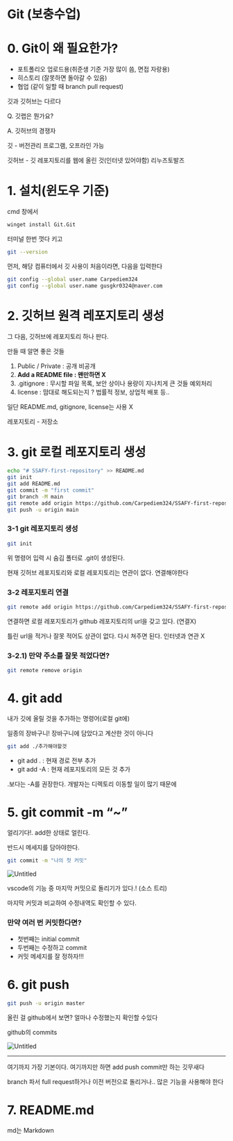 # Git (보충수업)

# 0. Git이  왜 필요한가?

- 포트폴리오 업로드용(취준생 기준 가장 많이 씀, 면접 자랑용)
- 히스토리 (잘못하면 돌아갈 수 있음)
- 협업 (같이 일할 때 branch pull request)

깃과 깃허브는 다르다

Q. 깃랩은 뭔가요?

A. 깃허브의 경쟁자

깃 - 버전관리 프로그램, 오프라인 가능

깃허브 - 깃 레포지토리를 웹에 올린 것(인터넷 있어야함) 리누즈토발즈

# 1. 설치(윈도우 기준)

cmd 창에서 

```bash
winget install Git.Git
```

터미널 한번 껏다 키고

```bash
git --version
```

먼저, 해당 컴퓨터에서 깃 사용이 처음이라면, 다음을 입력한다

```bash
git config --global user.name Carpediem324
git config --global user.name gusgkr0324@naver.com
```

# 2. 깃허브 원격 레포지토리 생성

그 다음, 깃허브에 레포지토리 하나 판다.

만들 때 알면 좋은 것들

1. Public / Private : 공개 비공개
2. **Add a README file : 왠만하면 X**
3. .gitignore :  무시할 파일 목록, 보안 상이나 용량이 지나치게 큰 것들 예외처리
4. license : 맘대로 해도되는지 ? 법률적 정보, 상업적 배포 등..

일단 README.md, gitignore, license는 사용 X

레포지토리 - 저장소

# 3. git 로컬 레포지토리 생성

```bash
echo "# SSAFY-first-repository" >> README.md
git init
git add README.md
git commit -m "first commit"
git branch -M main
git remote add origin https://github.com/Carpediem324/SSAFY-first-repository.git
git push -u origin main
```

### 3-1 git 레포지토리 생성

```bash
git init
```

위 명령어 입력 시 숨김 폴터로 .git이 생성된다.

현재 깃허브 레포지토리와 로컬 레포지토리는 연관이 없다. 연결해야한다

### 3-2 레포지토리 연결

```bash
git remote add origin https://github.com/Carpediem324/SSAFY-first-repository.git
```

연결하면 로컬 레포지토리가 github 레포지토리의 url을 갖고 있다. (연결X)

틀린 url을 적거나 잘못 적어도 상관이 없다. 다시 쳐주면 된다. 인터넷과 연관 X

### 3-2.1) 만약 주소를 잘못 적었다면?

```bash
git remote remove origin
```

# 4. git add

내가 깃에 올릴 것을 추가하는 명령어(로컬 git에)

일종의 장바구니! 장바구니에 담았다고 계산한 것이 아니다

```bash
git add ./추가해야할것
```

- git add . : 현재 경로 전부 추가
- git add -A : 현재 레포지토리의 모든 것 추가

.보다는 -A를 권장한다. 개발자는 디렉토리 이동할 일이 많기 때문에

# 5. git commit -m “~”

얼리기다!. add한 상태로 얼린다. 

반드시 메세지를 담아야한다.

```bash
git commit -m "나의 첫 커밋"
```

![Untitled](Git%20(%E1%84%87%E1%85%A9%E1%84%8E%E1%85%AE%E1%86%BC%E1%84%89%E1%85%AE%E1%84%8B%E1%85%A5%E1%86%B8)%20dc233d71c74544afb61d654ec6de0f0e/Untitled.png)

vscode의 기능 중 마지막 커밋으로 돌리기가 있다.! (소스 트리)

마지막 커밋과 비교하여 수정내역도 확인할 수 있다.

### 만약 여러 번 커밋한다면?

- 첫번째는 initial commit
- 두번째는 수정하고 commit
- 커밋 메세지를 잘 정하자!!!

# 6. git push

```bash
git push -u origin master
```

올린 걸 github에서 보면? 얼마나 수정했는지 확인할 수있다

github의 commits

![Untitled](Git%20(%E1%84%87%E1%85%A9%E1%84%8E%E1%85%AE%E1%86%BC%E1%84%89%E1%85%AE%E1%84%8B%E1%85%A5%E1%86%B8)%20dc233d71c74544afb61d654ec6de0f0e/Untitled%201.png)

---

여기까지 가장 기본이다. 여기까지만 하면 add push commit만 하는 깃무새다

branch 파서 full request하거나 이전 버전으로 돌리거나.. 많은 기능을 사용해야 한다

# 7. README.md

md는 Markdown